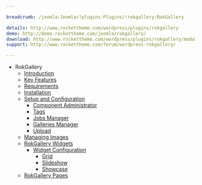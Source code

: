 ```yaml
---

breadcrumb: /joomla:Joomla/!plugins:Plugins/!rokgallery:RokGallery

details: http://www.rockettheme.com/wordpress/plugins/rokgallery
demo: http://demo.rockettheme.com/joomla/rokgallery/
download: http://www.rockettheme.com/wordpress/plugins/rokgallery/modal/downloads
support: http://www.rockettheme.com/forum/wordpress-rokgallery/

---
```


* RokGallery
    * [Introduction]()
    * [Key Features](INDEX.md#key-features)
    * [Requirements](INDEX.md#requirements)
    * [Installation](INDEX.md#how-to-install)
    * [Setup and Configuration](rokgallery_administrator.md)
        * [Component Administrator](rokgallery_administrator.md#understanding-the-administrator)
        * [Tags](rokgallery_administrator.md#tags)
        * [Jobs Manager](rokgallery_administrator.md#jobs-manager)
        * [Galleries Manager](rokgallery_administrator.md#galleries-manager)
        * [Upload](rokgallery_administrator.md#upload)
    * [Managing Images](rokgallery_images.md)
    * [RokGallery Widgets](rokgallery_widget.md)
        * [Widget Configuration](rokgallery_widget.md#widget-configuration)
            * [Grid](rokgallery_widget.md#grid)
            * [Slideshow](rokgallery_widget.md#slideshow)
            * [Showcase](rokgallery_widget.md#showcase)
    * [RokGallery Pages](rokgallery_page.md)